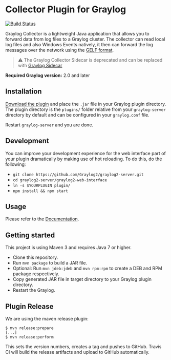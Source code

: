 # Collector Plugin for Graylog

[![Build Status](https://travis-ci.org/Graylog2/graylog-plugin-collector.svg?branch=master)](https://travis-ci.org/Graylog2/graylog-plugin-collector)

Graylog Collector is a lightweight Java application that allows you to forward data from log files to a Graylog cluster. The collector can read local log files and also Windows Events natively, it then can forward the log messages over the network using the [GELF format](https://docs.graylog.org/en/2.5/pages/gelf.html).


> :warning: The Graylog Collector Sidecar is deprecated and can be replaced with [Graylog Sidecar](https://docs.graylog.org/en/latest/pages/sidecar.html)


**Required Graylog version:** 2.0 and later

Installation
------------

[Download the plugin](https://github.com/Graylog2/graylog-plugin-collector/releases)
and place the `.jar` file in your Graylog plugin directory. The plugin directory
is the `plugins/` folder relative from your `graylog-server` directory by default
and can be configured in your `graylog.conf` file.

Restart `graylog-server` and you are done.

Development
-----------

You can improve your development experience for the web interface part of your plugin
dramatically by making use of hot reloading. To do this, do the following:

* `git clone https://github.com/Graylog2/graylog2-server.git`
* `cd graylog2-server/graylog2-web-interface`
* `ln -s $YOURPLUGIN plugin/`
* `npm install && npm start`

Usage
-----

Please refer to the [Documentation](https://docs.graylog.org/en/2.5/pages/collector.html).


Getting started
---------------

This project is using Maven 3 and requires Java 7 or higher.

* Clone this repository.
* Run `mvn package` to build a JAR file.
* Optional: Run `mvn jdeb:jdeb` and `mvn rpm:rpm` to create a DEB and RPM package respectively.
* Copy generated JAR file in target directory to your Graylog plugin directory.
* Restart the Graylog.

Plugin Release
--------------

We are using the maven release plugin:

```
$ mvn release:prepare
[...]
$ mvn release:perform
```

This sets the version numbers, creates a tag and pushes to GitHub. Travis CI will build the release artifacts and upload to GitHub automatically.
